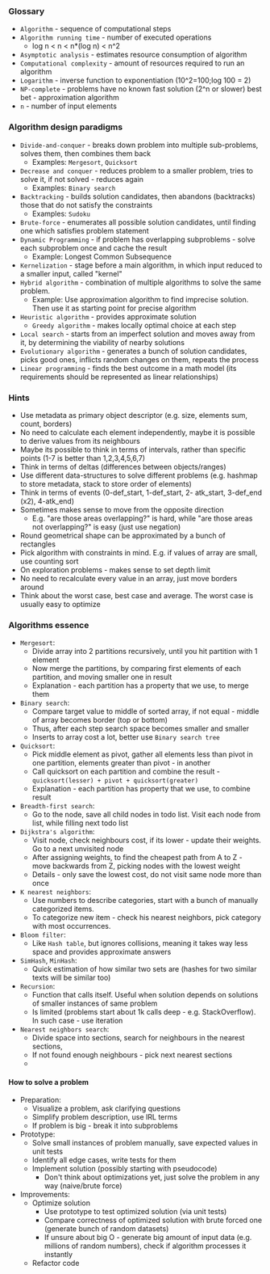 ### Glossary
* `Algorithm` - sequence of computational steps
* `Algorithm running time` - number of executed operations
    * log n < n < n*(log n) < n^2
* `Asymptotic analysis` - estimates resource consumption of algorithm
* `Computational complexity` - amount of resources required to run an algorithm
* `Logarithm` - inverse function to exponentiation (10^2=100;log 100 = 2)
* `NP-complete` - problems have no known fast solution (2^n or slower) best bet - approximation algorithm
* `n` - number of input elements

### Algorithm design paradigms
* `Divide-and-conquer` - breaks down problem into multiple sub-problems, solves them, then combines them back
    * Examples: `Mergesort`, `Quicksort`
* `Decrease and conquer` - reduces problem to a smaller problem, tries to solve it, if not solved - reduces again
    * Examples: `Binary search`
* `Backtracking` - builds solution candidates, then abandons (backtracks) those that do not satisfy the constraints
    * Examples: `Sudoku`
* `Brute-force` - enumerates all possible solution candidates, until finding one which satisfies problem statement
* `Dynamic Programming` - if problem has overlapping subproblems - solve each subproblem once and cache the result
    * Example: Longest Common Subsequence
* `Kernelization` - stage before a main algorithm, in which input reduced to a smaller input, called "kernel" 
* `Hybrid algorithm` - combination of multiple algorithms to solve the same problem.
    * Example: Use approximation algorithm to find imprecise solution. Then use it as starting point for precise algorithm
* `Heuristic algorithm` - provides approximate solution
    * `Greedy algorithm` - makes locally optimal choice at each step
* `Local search` - starts from an imperfect solution and moves away from it, by determining the viability of nearby solutions 
* `Evolutionary algorithm` - generates a bunch of solution candidates, picks good ones, inflicts random changes on them, repeats the process
* `Linear programming` - finds the best outcome in a math model (its requirements should be represented as linear relationships)

### Hints
* Use metadata as primary object descriptor (e.g. size, elements sum, count, borders)
* No need to calculate each element independently, maybe it is possible to derive values from its neighbours
* Maybe its possible to think in terms of intervals, rather than specific points (1-7 is better than 1,2,3,4,5,6,7)
* Think in terms of deltas (differences between objects/ranges)
* Use different data-structures to solve different problems (e.g. hashmap to store metadata, stack to store order of elements)
* Think in terms of events (0-def_start, 1-def_start, 2- atk_start, 3-def_end (x2), 4-atk_end)
* Sometimes makes sense to move from the opposite direction
    * E.g. "are those areas overlapping?" is hard, while "are those areas not overlapping?" is easy (just use negation)
* Round geometrical shape can be approximated by a bunch of rectangles
* Pick algorithm with constraints in mind. E.g. if values of array are small, use counting sort
* On exploration problems - makes sense to set depth limit
* No need to recalculate every value in an array, just move borders around
* Think about the worst case, best case and average. The worst case is usually easy to optimize


### Algorithms essence
* `Mergesort`:
    * Divide array into 2 partitions recursively, until you hit partition with 1 element
    * Now merge the partitions, by comparing first elements of each partition, and moving smaller one in result
    * Explanation - each partition has a property that we use, to merge them
* `Binary search`:
    * Compare target value to middle of sorted array, if not equal - middle of array becomes border (top or bottom)
    * Thus, after each step search space becomes smaller and smaller
    * Inserts to array cost a lot, better use `Binary search tree`
* `Quicksort`:
    * Pick middle element as pivot, gather all elements less than pivot in one partition, elements greater than pivot - in another 
    * Call quicksort on each partition and combine the result - `quicksort(lesser) + pivot + quicksort(greater)`
    * Explanation - each partition has property that we use, to combine result
* `Breadth-first search`:
    * Go to the node, save all child nodes in todo list. Visit each node from list, while filling next todo list
* `Dijkstra's algorithm`:
    * Visit node, check neighbours cost, if its lower - update their weights. Go to a next unvisited node
    * After assigning weights, to find the cheapest path from A to Z - move backwards from Z, picking nodes with the lowest weight
    * Details - only save the lowest cost, do not visit same node more than once
* `K nearest neighbors`:
    * Use numbers to describe categories, start with a bunch of manually categorized items.
    * To categorize new item - check his nearest neighbors, pick category with most occurrences.
* `Bloom filter`:
    * Like `Hash table`, but ignores collisions, meaning it takes way less space and provides approximate answers
* `SimHash`, `MinHash`:
    * Quick estimation of how similar two sets are (hashes for two similar texts will be similar too)
* `Recursion`:
    * Function that calls itself. Useful when solution depends on solutions of smaller instances of same problem
    * Is limited (problems start about 1k calls deep - e.g. StackOverflow). In such case - use iteration
* `Nearest neighbors search`:
    * Divide space into sections, search for neighbours in the nearest sections,
    * If not found enough neighbours - pick next nearest sections
    * 

#### How to solve a problem
* Preparation:
    * Visualize a problem, ask clarifying questions
    * Simplify problem description, use IRL terms
    * If problem is big - break it into subproblems
* Prototype:
    * Solve small instances of problem manually, save expected values in unit tests
    * Identify all edge cases, write tests for them
    * Implement solution (possibly starting with pseudocode)
        * Don't think about optimizations yet, just solve the problem in any way (naive/brute force)
* Improvements:
    * Optimize solution
        * Use prototype to test optimized solution (via unit tests)
        * Compare correctness of optimized solution with brute forced one (generate bunch of random datasets)
        * If unsure about big O - generate big amount of input data (e.g. millions of random numbers), check if algorithm processes it instantly
    * Refactor code
